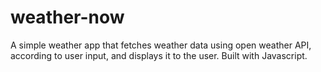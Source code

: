 # weather-now
A simple weather app that fetches weather data using open weather API,
 according to user input, and displays it to the user. Built with Javascript.
